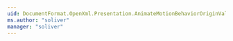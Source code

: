 ```yaml
---
uid: DocumentFormat.OpenXml.Presentation.AnimateMotionBehaviorOriginValues
ms.author: "soliver"
manager: "soliver"
---
```

